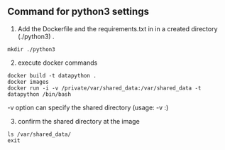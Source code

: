 Command for python3 settings
------------------------------------------

1. Add the Dockerfile and the requirements.txt in in a created directory (./python3) .

```
mkdir ./python3
```

2. execute docker commands

```
docker build -t datapython .  
docker images  
docker run -i -v /private/var/shared_data:/var/shared_data -t datapython /bin/bash  
```
  
   -v option can specify the shared directory (usage: -v <local directory>:<docker directory>)  

3. confirm the shared directory at the image

```
ls /var/shared_data/  
exit  
```
